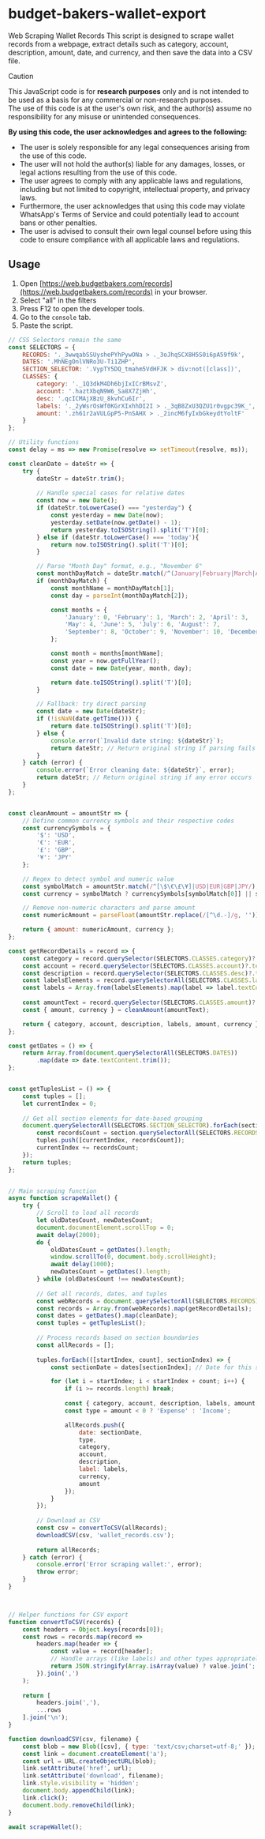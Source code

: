 # budget-bakers-wallet-export
Web Scraping Wallet Records
This script is designed to scrape wallet records from a webpage, extract details such as category, account, description, amount, date, and currency, and then save the data into a CSV file.

> [!CAUTION] 
> This JavaScript code is for **research purposes** only and is not intended to be used as a basis for any commercial or non-research purposes.  
> The use of this code is at the user's own risk, and the author(s) assume no responsibility for any misuse or unintended consequences.  
>
> **By using this code, the user acknowledges and agrees to the following:**
> 
> - The user is solely responsible for any legal consequences arising from the use of this code.  
> - The user will not hold the author(s) liable for any damages, losses, or legal actions resulting from the use of this code.  
> - The user agrees to comply with any applicable laws and regulations, including but not limited to copyright, intellectual property, and privacy laws.  
> - Furthermore, the user acknowledges that using this code may violate WhatsApp's Terms of Service and could potentially lead to account bans or other penalties.  
> - The user is advised to consult their own legal counsel before using this code to ensure compliance with all applicable laws and regulations.  
## Usage
1. Open [https://web.budgetbakers.com/records](https://web.budgetbakers.com/records) in your browser.
2. Select "all" in the filters
3. Press F12 to open the developer tools.
4. Go to the `console` tab.
5. Paste the script.
```js
// CSS Selectors remain the same
const SELECTORS = {
    RECORDS: '._3wwqabSSUyshePYhPywONa > ._3oJhqSCX8H5S0i6pA59f9k',
    DATES: '.MhNEgOnlVNRo3U-Ti1ZHP',
    SECTION_SELECTOR: '.VypTY5DQ_tmahm5VdHFJK > div:not([class])',
    CLASSES: {
        category: '._1Q3dkM4Dh6bjIxICrBMsvZ',
        account: '.haztXbqN9W6_Sa8X7ZjHh',
        desc: '.qcICMAjXBzU_8kvhCu6Ir',
        labels: '._2yWsrOsWf0KGrXIxhhDI2I > ._3qB8ZxU3QZU1r0vgpc39K_',
        amount: '.zh61r2aVULGpP5-PnSAHX > ._2incM6fyIxbGkeydtYoltF'
    }
};

// Utility functions
const delay = ms => new Promise(resolve => setTimeout(resolve, ms));

const cleanDate = dateStr => {
    try {
        dateStr = dateStr.trim();
        
        // Handle special cases for relative dates
        const now = new Date();
        if (dateStr.toLowerCase() === "yesterday") {
            const yesterday = new Date(now);
            yesterday.setDate(now.getDate() - 1);
            return yesterday.toISOString().split('T')[0];
        } else if (dateStr.toLowerCase() === 'today'){
            return now.toISOString().split('T')[0];
        }

        // Parse "Month Day" format, e.g., "November 6"
        const monthDayMatch = dateStr.match(/^(January|February|March|April|May|June|July|August|September|October|November|December) (\d{1,2})$/);
        if (monthDayMatch) {
            const monthName = monthDayMatch[1];
            const day = parseInt(monthDayMatch[2]);

            const months = {
                'January': 0, 'February': 1, 'March': 2, 'April': 3,
                'May': 4, 'June': 5, 'July': 6, 'August': 7,
                'September': 8, 'October': 9, 'November': 10, 'December': 11
            };

            const month = months[monthName];
            const year = now.getFullYear();
            const date = new Date(year, month, day);

            return date.toISOString().split('T')[0];
        }

        // Fallback: try direct parsing
        const date = new Date(dateStr);
        if (!isNaN(date.getTime())) {
            return date.toISOString().split('T')[0];
        } else {
            console.error(`Invalid date string: ${dateStr}`);
            return dateStr; // Return original string if parsing fails
        }
    } catch (error) {
        console.error(`Error cleaning date: ${dateStr}`, error);
        return dateStr; // Return original string if any error occurs
    }
};


const cleanAmount = amountStr => {
    // Define common currency symbols and their respective codes
    const currencySymbols = {
        '$': 'USD',
        '€': 'EUR',
        '£': 'GBP',
        '¥': 'JPY'
    };

    // Regex to detect symbol and numeric value
    const symbolMatch = amountStr.match(/^[\$\€\£\¥]|USD|EUR|GBP|JPY/);
    const currency = symbolMatch ? currencySymbols[symbolMatch[0]] || symbolMatch[0] : 'USD'; // Default to USD if not detected

    // Remove non-numeric characters and parse amount
    const numericAmount = parseFloat(amountStr.replace(/[^\d.-]/g, ''));

    return { amount: numericAmount, currency };
};

const getRecordDetails = record => {
    const category = record.querySelector(SELECTORS.CLASSES.category)?.textContent.trim() || '';
    const account = record.querySelector(SELECTORS.CLASSES.account)?.textContent.trim() || '';
    const description = record.querySelector(SELECTORS.CLASSES.desc)?.textContent.trim() || '';
    const labelsElements = record.querySelectorAll(SELECTORS.CLASSES.labels);
    const labels = Array.from(labelsElements).map(label => label.textContent.trim());
    
    const amountText = record.querySelector(SELECTORS.CLASSES.amount)?.textContent.trim();
    const { amount, currency } = cleanAmount(amountText);

    return { category, account, description, labels, amount, currency };
};

const getDates = () => {
    return Array.from(document.querySelectorAll(SELECTORS.DATES))
        .map(date => date.textContent.trim());
};


const getTuplesList = () => {
    const tuples = [];
    let currentIndex = 0;
    
    // Get all section elements for date-based grouping
    document.querySelectorAll(SELECTORS.SECTION_SELECTOR).forEach(section => {
        const recordsCount = section.querySelectorAll(SELECTORS.RECORDS).length;
        tuples.push([currentIndex, recordsCount]);
        currentIndex += recordsCount;
    });
    return tuples;
};


// Main scraping function
async function scrapeWallet() {
    try {
        // Scroll to load all records
        let oldDatesCount, newDatesCount;
        document.documentElement.scrollTop = 0;
        await delay(2000);
        do {
            oldDatesCount = getDates().length;
            window.scrollTo(0, document.body.scrollHeight);
            await delay(1000);
            newDatesCount = getDates().length;
        } while (oldDatesCount !== newDatesCount);
        
        // Get all records, dates, and tuples
        const webRecords = document.querySelectorAll(SELECTORS.RECORDS);
        const records = Array.from(webRecords).map(getRecordDetails);
        const dates = getDates().map(cleanDate);
        const tuples = getTuplesList();
        
        // Process records based on section boundaries
        const allRecords = [];
        
        tuples.forEach(([startIndex, count], sectionIndex) => {
            const sectionDate = dates[sectionIndex]; // Date for this section

            for (let i = startIndex; i < startIndex + count; i++) {
                if (i >= records.length) break;
                
                const { category, account, description, labels, amount, currency } = records[i];
                const type = amount < 0 ? 'Expense' : 'Income';

                allRecords.push({
                    date: sectionDate,
                    type,
                    category,
                    account,
                    description,
                    label: labels,
                    currency,
                    amount
                });
            }
        });
        
        // Download as CSV
        const csv = convertToCSV(allRecords);
        downloadCSV(csv, 'wallet_records.csv');
        
        return allRecords;
    } catch (error) {
        console.error('Error scraping wallet:', error);
        throw error;
    }
}



// Helper functions for CSV export
function convertToCSV(records) {
    const headers = Object.keys(records[0]);
    const rows = records.map(record => 
        headers.map(header => {
            const value = record[header];
            // Handle arrays (like labels) and other types appropriately
            return JSON.stringify(Array.isArray(value) ? value.join(';') : value);
        }).join(',')
    );
    
    return [
        headers.join(','),
        ...rows
    ].join('\n');
}

function downloadCSV(csv, filename) {
    const blob = new Blob([csv], { type: 'text/csv;charset=utf-8;' });
    const link = document.createElement('a');
    const url = URL.createObjectURL(blob);
    link.setAttribute('href', url);
    link.setAttribute('download', filename);
    link.style.visibility = 'hidden';
    document.body.appendChild(link);
    link.click();
    document.body.removeChild(link);
}

await scrapeWallet();
```
